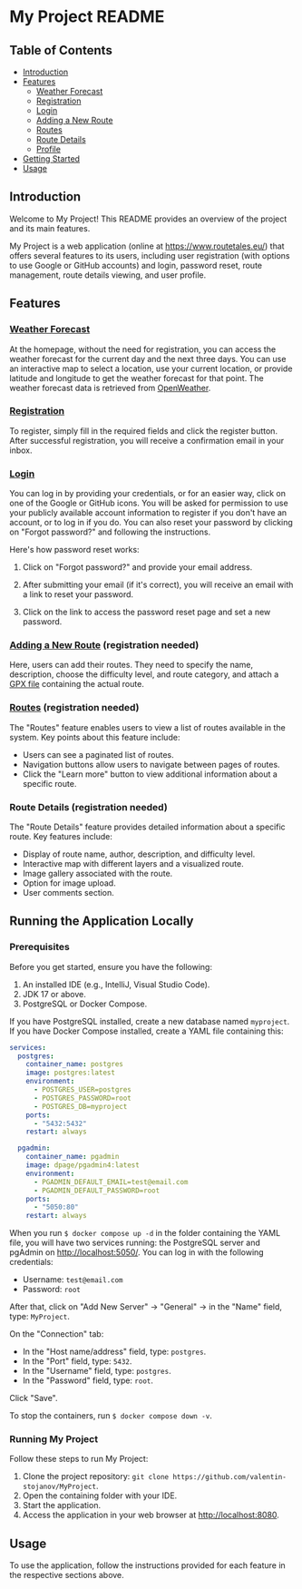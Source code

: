 # My Project README

## Table of Contents

- [Introduction](#introduction)
- [Features](#features)
    - [Weather Forecast](#weather-forecast)
    - [Registration](#registration)
    - [Login](#login)
    - [Adding a New Route](#adding-a-new-route)
    - [Routes](#routes)
    - [Route Details](#route-details)
    - [Profile](#profile)
- [Getting Started](#getting-started)
- [Usage](#usage)

## Introduction

Welcome to My Project! This README provides an overview of the project and its main features.

My Project is a web application (online at https://www.routetales.eu/) that offers several features to its users, including user registration (with options to use Google or GitHub accounts) and login, password reset, route management, route details viewing, and user profile.

## Features

### [Weather Forecast](https://www.routetales.eu/)

At the homepage, without the need for registration, you can access the weather forecast for the current day and the next three days. You can use an interactive map to select a location, use your current location, or provide latitude and longitude to get the weather forecast for that point. The weather forecast data is retrieved from [OpenWeather](https://openweathermap.org/api).

### [Registration](https://www.routetales.eu/users/register)

To register, simply fill in the required fields and click the register button. After successful registration, you will receive a confirmation email in your inbox.

### [Login](https://www.routetales.eu/users/login)

You can log in by providing your credentials, or for an easier way, click on one of the Google or GitHub icons. You will be asked for permission to use your publicly available account information to register if you don't have an account, or to log in if you do. You can also reset your password by clicking on "Forgot password?" and following the instructions.

Here's how password reset works:

1. Click on "Forgot password?" and provide your email address.

2. After submitting your email (if it's correct), you will receive an email with a link to reset your password.

3. Click on the link to access the password reset page and set a new password.

### [Adding a New Route](https://www.routetales.eu/routes/add) (registration needed)

Here, users can add their routes. They need to specify the name, description, choose the difficulty level, and route category, and attach a [GPX file](https://www.topografix.com/gpx.asp) containing the actual route.

### [Routes](https://www.routetales.eu/routes) (registration needed)

The "Routes" feature enables users to view a list of routes available in the system. Key points about this feature include:

- Users can see a paginated list of routes.
- Navigation buttons allow users to navigate between pages of routes.
- Click the "Learn more" button to view additional information about a specific route.

### Route Details (registration needed)

The "Route Details" feature provides detailed information about a specific route. Key features include:

- Display of route name, author, description, and difficulty level.
- Interactive map with different layers and a visualized route.
- Image gallery associated with the route.
- Option for image upload.
- User comments section.

## Running the Application Locally

### Prerequisites

Before you get started, ensure you have the following:

1. An installed IDE (e.g., IntelliJ, Visual Studio Code).
2. JDK 17 or above.
3. PostgreSQL or Docker Compose.

If you have PostgreSQL installed, create a new database named `myproject`. If you have Docker Compose installed, create a YAML file containing this:

```yaml
services:
  postgres:
    container_name: postgres
    image: postgres:latest
    environment:
      - POSTGRES_USER=postgres
      - POSTGRES_PASSWORD=root
      - POSTGRES_DB=myproject
    ports:
      - "5432:5432"
    restart: always

  pgadmin:
    container_name: pgadmin
    image: dpage/pgadmin4:latest
    environment:
      - PGADMIN_DEFAULT_EMAIL=test@email.com
      - PGADMIN_DEFAULT_PASSWORD=root
    ports:
      - "5050:80"
    restart: always
```

When you run `$ docker compose up -d` in the folder containing the YAML file, you will have two services running: the PostgreSQL server and pgAdmin on [http://localhost:5050/](http://localhost:5050/). You can log in with the following credentials:

- Username: `test@email.com`
- Password: `root`

After that, click on "Add New Server" -> "General" -> in the "Name" field, type: `MyProject`.

On the "Connection" tab:

- In the "Host name/address" field, type: `postgres`.
- In the "Port" field, type: `5432`.
- In the "Username" field, type: `postgres`.
- In the "Password" field, type: `root`.

Click "Save".

To stop the containers, run `$ docker compose down -v`.

### Running My Project

Follow these steps to run My Project:

1. Clone the project repository: `git clone https://github.com/valentin-stojanov/MyProject`.
2. Open the containing folder with your IDE.
3. Start the application.
4. Access the application in your web browser at [http://localhost:8080](http://localhost:8080).

## Usage

To use the application, follow the instructions provided for each feature in the respective sections above.

